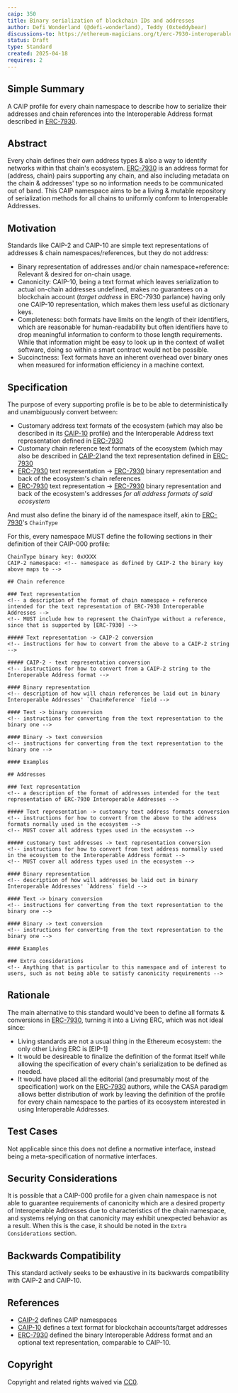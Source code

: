 ```yaml
---
caip: 350
title: Binary serialization of blockchain IDs and addresses
author: Defi Wonderland (@defi-wonderland), Teddy (0xteddybear)
discussions-to: https://ethereum-magicians.org/t/erc-7930-interoperable-addresses/23365
status: Draft
type: Standard
created: 2025-04-18
requires: 2
---
```


## Simple Summary
A CAIP profile for every chain namespace to describe how to serialize their addresses and chain references into the Interoperable Address format described in [ERC-7930].

## Abstract
<!--A short (~200 word) description of the technical issue being addressed.-->
Every chain defines their own address types & also a way to identify networks within that chain's ecosystem.
[ERC-7930] is an address format for (address, chain) pairs supporting any chain, and also including metadata on the chain & addresses' type so no information needs to be communicated out of band.
This CAIP namespace aims to be a living & mutable repository of serialization methods for all chains to uniformly conform to Interoperable Addresses.

## Motivation
Standards like CAIP-2 and CAIP-10 are simple text representations of addresses & chain namespaces/references, but they do not address:
- Binary representation of addresses and/or chain namespace+reference: Relevant & desired for on-chain usage.
- Canonicity: CAIP-10, being a text format which leaves serialization to actual on-chain addresses undefined, makes no guarantees on a blockchain account (_target address_ in ERC-7930 parlance) having only one CAIP-10 representation, which makes them less useful as dictionary keys.
- Completeness: both formats have limits on the length of their identifiers, which are reasonable for human-readability but often identifiers have to drop meaningful information to conform to those length requirements. While that information might be easy to look up in the context of wallet software, doing so within a smart contract would not be possible.
- Succinctness: Text formats have an inherent overhead over binary ones when measured for information efficiency in a machine context.

## Specification
The purpose of every supporting profile is be to be able to deterministically and unambiguously convert between:
- Customary address text formats of the ecosystem (which may also be described in its [CAIP-10] profile) and the Interoperable Address text representation defined in [ERC-7930]
- Customary chain reference text formats of the ecosystem (which may also be described in [CAIP-2])and the text representation defined in [ERC-7930]
- [ERC-7930] text representation -> [ERC-7930] binary representation and back of the ecosystem's chain references
- [ERC-7930] text representation -> [ERC-7930] binary representation and back of the ecosystem's addresses *for all address formats of said ecosystem*

And must also define the binary id of the namespace itself, akin to [ERC-7930]'s `ChainType`

For this, every namespace MUST define the following sections in their definition of their CAIP-000 profile:

```
ChainType binary key: 0xXXXX
CAIP-2 namespace: <!-- namespace as defined by CAIP-2 the binary key above maps to -->

## Chain reference

### Text representation
<!-- a description of the format of chain namespace + reference intended for the text representation of ERC-7930 Interoperable Addresses -->
<!-- MUST include how to represent the ChainType without a reference, since that is supported by [ERC-7930] -->

##### Text representation -> CAIP-2 conversion
<!-- instructions for how to convert from the above to a CAIP-2 string -->

##### CAIP-2 - text representation conversion
<!-- instructions for how to convert from a CAIP-2 string to the Interoperable Address format -->

#### Binary representation
<!-- description of how will chain references be laid out in binary Interoperable Addresses' `ChainReference` field -->

#### Text -> binary conversion
<!-- instructions for converting from the text representation to the binary one -->

#### Binary -> text conversion
<!-- instructions for converting from the text representation to the binary one -->

#### Examples

## Addresses

### Text representation
<!-- a description of the format of addresses intended for the text representation of ERC-7930 Interoperable Addresses -->

##### Text representation -> customary text address formats conversion
<!-- instructions for how to convert from the above to the address formats normally used in the ecosystem -->
<!-- MUST cover all address types used in the ecosystem -->

##### customary text addresses -> text representation conversion
<!-- instructions for how to convert from text address normally used in the ecosystem to the Interoperable Address format -->
<!-- MUST cover all address types used in the ecosystem -->

#### Binary representation
<!-- description of how will addresses be laid out in binary Interoperable Addresses' `Address` field -->

#### Text -> binary conversion
<!-- instructions for converting from the text representation to the binary one -->

#### Binary -> text conversion
<!-- instructions for converting from the text representation to the binary one -->

#### Examples

### Extra considerations
<!-- Anything that is particular to this namespace and of interest to users, such as not being able to satisfy canonicity requirements -->
```

## Rationale
The main alternative to this standard would've been to define all formats & conversions in [ERC-7930], turning it into a Living ERC, which was not ideal since:
- Living standards are not a usual thing in the Ethereum ecosystem: the only other Living ERC is [EIP-1]
- It would be desireable to finalize the definition of the format itself while allowing the specification of every chain's serialization to be defined as needed.
- It would have placed all the editorial (and presumably most of the specification) work on the [ERC-7930] authors, while the CASA paradigm allows better distribution of work by leaving the definition of the profile for every chain namespace to the parties of its ecosystem interested in using Interoperable Addresses.

## Test Cases
Not applicable since this does not define a normative interface, instead being a meta-specification of normative interfaces.

## Security Considerations
It is possible that a CAIP-000 profile for a given chain namespace is not able to guarantee requirements of canonicity which are a desired property of Interoperable Addresses due to characteristics of the chain namespace, and systems relying on that canonicity may exhibit unexpected behavior as a result. When this is the case, it should be noted in the `Extra Considerations` section.

## Backwards Compatibility
This standard actively seeks to be exhaustive in its backwards compatibility with CAIP-2 and CAIP-10.

## References

- [CAIP-2] defines CAIP namespaces
- [CAIP-10] defines a text format for blockchain accounts/target addresses
- [ERC-7930] defined the binary Interoperable Address format and an optional text representation, comparable to CAIP-10.

[CAIP-2]: https://ChainAgnostic.org/CAIPs/caip-2
[CAIP-10]: https://ChainAgnostic.org/CAIPs/caip-10
<!-- TODO: point to the EIP website when the PR is merged -->
[ERC-7930]: https://ethereum-magicians.org/t/erc-7930-interoperable-addresses/23365

## Copyright
Copyright and related rights waived via [CC0](../LICENSE).
